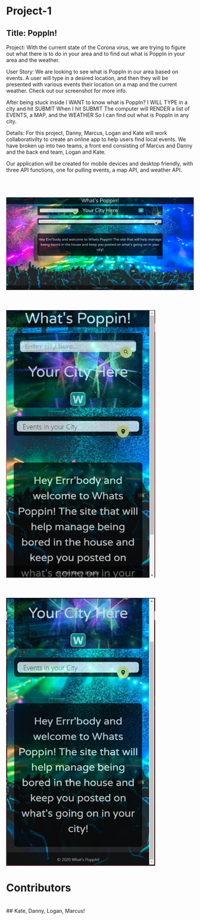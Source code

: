 # Project-1

## Title: PoppIn!


Project:
With the current state of the Corona virus, we are trying to figure out what there is to do in your area and to find out what is PoppIn in your area and the weather.

User Story:
We are looking to see what is PoppIn in our area based on events. A user will type in a desired location, and then they will be presented with various events their location on a map and the current weather. Check out our screenshot for more info.

After being stuck inside
I WANT to know what is PoppIn?
I WILL TYPE in a city and hit SUBMIT
When I hit SUBMIT
The computer will RENDER a list of EVENTS, a MAP, and the WEATHER
So I can find out what is PoppIn in any city.

Details:
For this project, Danny, Marcus, Logan and Kate will work collaborativilty to create an online app to help users find local events. We have broken up into two teams, a front end consisting of Marcus and Danny and the back end team, Logan and Kate.

Our application will be created for mobile devices and desktop friendly, with three API functions, one for pulling events, a map API, and weather API.

<br>
<br>
<br>
<img width="600" src="images/screenShotLarge.PNG">
<br>
<br>
<br>
<br>
<img width="400" src="images/screenShotSmall1.PNG">
<br>
<br>
<br>
<br>
<img width="400" src="images/screenShotSmall2.PNG">

# Contributors
<br>
## Kate, Danny, Logan, Marcus!
